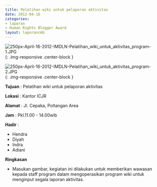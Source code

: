 ```yaml
---
title: Pelatihan wiki untuk pelaporan aktivitas
date: 2012-04-16
categories:
- laporan
- Human Rights Blogger Award
layout: laporancmb
---
```



![250px-April-16-2012-IMDLN-Pelatihan_wiki_untuk_aktivitas_program-1.JPG](/uploads/250px-April-16-2012-IMDLN-Pelatihan_wiki_untuk_aktivitas_program-1.JPG){: .img-responsive .center-block }

![250px-April-16-2012-IMDLN-Pelatihan_wiki_untuk_aktivitas_program-2.JPG](/uploads/250px-April-16-2012-IMDLN-Pelatihan_wiki_untuk_aktivitas_program-2.JPG){: .img-responsive .center-block }


**Tujuan** : Pelatihan wiki untuk pelaporan aktivitas

**Lokasi** : Kantor ICJR 

**Alamat** : Jl. Cepaka, Poltangan Area 

**Jam** : Pkl.11.00 - 14.00wib 

**Hadir** :
* Hendra
* Diyah
* Indra
* Adiani

**Ringkasan**  
* Masukan gambar, kegiatan ini dilakukan untuk memberikan wawasan kepada staff program dalam mengoperasikan program wiki untuk menginput segala laporan aktivitas.
